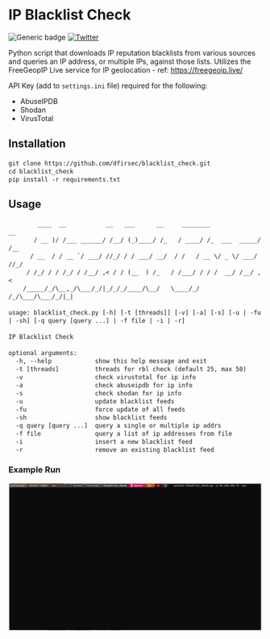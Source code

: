 # IP Blacklist Check

![Generic badge](https://img.shields.io/badge/python-3.7-blue.svg) [![Twitter](https://img.shields.io/badge/Twitter-@pulsecode-blue.svg)](https://twitter.com/pulsecode)

Python script that downloads IP reputation blacklists from various sources and queries an IP address, or multiple IPs, against those lists. Utilizes the FreeGeopIP Live service for IP geolocation - ref: <https://freegeoip.live/>

API Key (add to `settings.ini` file) required for the following:

- AbuseIPDB
- Shodan
- VirusTotal

## Installation

```text
git clone https://github.com/dfirsec/blacklist_check.git
cd blacklist_check
pip install -r requirements.txt
```

## Usage

```text
        ____  __           __   ___      __     ________              __
       / __ )/ /___ ______/ /__/ (_)____/ /_   / ____/ /_  ___  _____/ /__
      / __  / / __ `/ ___/ //_/ / / ___/ __/  / /   / __ \/ _ \/ ___/ //_/
     / /_/ / / /_/ / /__/ ,< / / (__  ) /_   / /___/ / / /  __/ /__/ ,<
    /_____/_/\__,_/\___/_/|_/_/_/____/\__/   \____/_/ /_/\___/\___/_/|_|

usage: blacklist_check.py [-h] [-t [threads]] [-v] [-a] [-s] [-u | -fu | -sh] [-q query [query ...] | -f file | -i | -r]

IP Blacklist Check

optional arguments:
  -h, --help            show this help message and exit
  -t [threads]          threads for rbl check (default 25, max 50)
  -v                    check virustotal for ip info
  -a                    check abuseipdb for ip info
  -s                    check shodan for ip info
  -u                    update blacklist feeds
  -fu                   force update of all feeds
  -sh                   show blacklist feeds
  -q query [query ...]  query a single or multiple ip addrs
  -f file               query a list of ip addresses from file
  -i                    insert a new blacklist feed
  -r                    remove an existing blacklist feed
```

### Example Run

![alt text](imgs/animation.gif)
